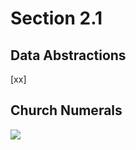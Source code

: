 Section 2.1
=========== 

Data Abstractions
----------------- 

[xx]

Church Numerals
--------------- 

[![](http://farm7.static.flickr.com/6166/6190136786_388cacaa12_z.jpg)](http://farm7.static.flickr.com/6166/6190136786_388cacaa12_z.jpg)